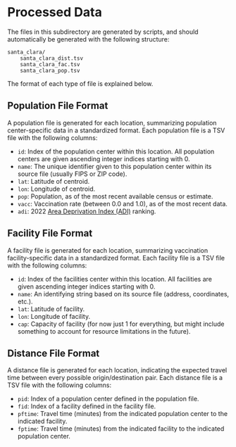 # Processed Data

The files in this subdirectory are generated by scripts, and should automatically be generated with the following structure:
```
santa_clara/
    santa_clara_dist.tsv
    santa_clara_fac.tsv
    santa_clara_pop.tsv
```
The format of each type of file is explained below.

## Population File Format

A population file is generated for each location, summarizing population center-specific data in a standardized format. Each population file is a TSV file with the following columns:

* `id`: Index of the population center within this location. All population centers are given ascending integer indices starting with 0.
* `name`: The unique identifier given to this population center within its source file (usually FIPS or ZIP code).
* `lat`: Latitude of centroid.
* `lon`: Longitude of centroid.
* `pop`: Population, as of the most recent available census or estimate.
* `vacc`: Vaccination rate (between 0.0 and 1.0), as of the most recent data.
* `adi`: 2022 [Area Deprivation Index (ADI)](https://www.nejm.org/doi/full/10.1056/NEJMp1802313) ranking.

## Facility File Format

A facility file is generated for each location, summarizing vaccination facility-specific data in a standardized format. Each facility file is a TSV file with the following columns:

* `id`: Index of the facilities center within this location. All facilities are given ascending integer indices starting with 0.
* `name`: An identifying string based on its source file (address, coordinates, etc.).
* `lat`: Latitude of facility.
* `lon`: Longitude of facility.
* `cap`: Capacity of facility (for now just 1 for everything, but might include something to account for resource limitations in the future).

## Distance File Format

A distance file is generated for each location, indicating the expected travel time between every possible origin/destination pair. Each distance file is a TSV file with the following columns:

* `pid`: Index of a population center defined in the population file.
* `fid`: Index of a facility defined in the facility file.
* `pftime`: Travel time (minutes) from the indicated population center to the indicated facility.
* `fptime`: Travel time (minutes) from the indicated facility to the indicated population center.
